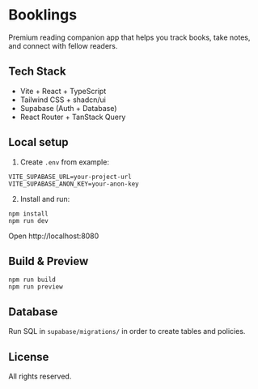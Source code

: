 # Booklings

Premium reading companion app that helps you track books, take notes, and connect with fellow readers.

## Tech Stack
- Vite + React + TypeScript
- Tailwind CSS + shadcn/ui
- Supabase (Auth + Database)
- React Router + TanStack Query

## Local setup
1. Create `.env` from example:
```
VITE_SUPABASE_URL=your-project-url
VITE_SUPABASE_ANON_KEY=your-anon-key
```
2. Install and run:
```
npm install
npm run dev
```
Open http://localhost:8080

## Build & Preview
```
npm run build
npm run preview
```

## Database
Run SQL in `supabase/migrations/` in order to create tables and policies.

## License
All rights reserved.
